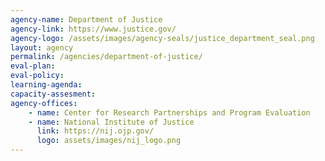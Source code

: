 ```yaml
---
agency-name: Department of Justice
agency-link: https://www.justice.gov/
agency-logo: /assets/images/agency-seals/justice_department_seal.png
layout: agency
permalink: /agencies/department-of-justice/
eval-plan:
eval-policy:
learning-agenda:
capacity-assesment:
agency-offices:
    - name: Center for Research Partnerships and Program Evaluation
    - name: National Institute of Justice
      link: https://nij.ojp.gov/
      logo: assets/images/nij_logo.png
---
```

